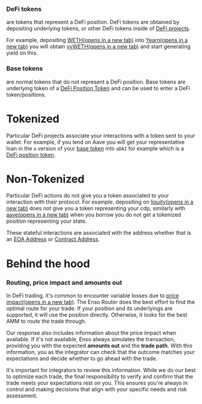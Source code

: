 ### DeFi tokens 
are tokens that represent a DeFi position. DeFi tokens are obtained by depositing underlying tokens, or other DeFi tokens inside of  [DeFi projects](https://api-docs.enso.finance/concepts/projects).

For example, depositing  [WETH(opens in a new tab)](https://etherscan.io/token/0xc02aaa39b223fe8d0a0e5c4f27ead9083c756cc2)  into  [Yearn(opens in a new tab)](https://yearn.finance/)  you will obtain  [yvWETH(opens in a new tab)](https://etherscan.io/token/0xa258C4606Ca8206D8aA700cE2143D7db854D168c)  and start generating yield on this.

### Base tokens 
are normal tokens that do not represent a DeFi position. Base tokens are underlying token of a [DeFi Position Token](https://api-docs.enso.finance/concepts/tokens/defiTokens) and can be used to enter a DeFi token/positions.


# Tokenized

Particular DeFi projects associate your interactions with a token sent to your wallet. For example, if you lend on Aave you will get your representative loan in the  `a`  version of your  [base token](https://api-docs.enso.finance/concepts/tokens/baseTokens)  into  `aDAI`  for example which is a  [DeFi position token](https://api-docs.enso.finance/concepts/tokens/defiTokens).


# Non-Tokenized

Particular DeFi actions do not give you a token associated to your interaction with their protocol. For example, depositing on  [liquity(opens in a new tab)](https://www.liquity.org/)  does not give you a token representing your cdp, similarly with  [aave(opens in a new tab)](https://aave.com/)  when you borrow you do not get a tokenized position representing your state.

These stateful interactions are associated with the address whether that is an  [EOA Address](https://api-docs.enso.finance/concepts/eoa-smart-wallet/eoa)  or  [Contract Address](https://api-docs.enso.finance/concepts/eoa-smart-wallet/smart-wallet).


# Behind the hood

### Routing, price impact and amounts out[](https://api-docs.enso.finance/concepts/behind-the-hood#routing-price-impact-and-amounts-out)

In DeFi trading, it's common to encounter variable losses due to  [price impact(opens in a new tab)](https://support.uniswap.org/hc/en-us/articles/8671539602317-What-is-Price-Impact-). The Enso Router does the best effort to find the optimal route for your trade. If your position and its underlyings are supported, it will use the position directly. Otherwise, it looks for the best AMM to route the trade through.

Our response also includes information about the price impact when available. If it's not available, Enso always simulates the transaction, providing you with the expected  **amounts out**  and the  **trade path**. With this information, you as the integrator can check that the outcome matches your expectations and decide whether to go ahead with the trade.

It's important for integrators to review this information. While we do our best to optimize each trade, the final responsibility to verify and confirm that the trade meets your expectations rest on you. This ensures you're always in control and making decisions that align with your specific needs and risk assessment.